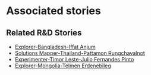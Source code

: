 # Associated stories

<!-- !!DO NOT REMOVE!! start autogenerated hyperlinks -->
## Related R&D Stories
- [Explorer\-Bangladesh\-Iffat Anjum](/stories/?doc=Explorers_BGD)
- [Solutions Mapper\-Thailand\-Pattamon Rungchavalnot](/stories/?doc=SolutionMappers_THA)
- [Experimenter-Timor Leste-Julio Fernandes Pinto](/stories/?doc=Experimenters_TLS)
- [Explorer\-Mongolia\-Telmen Erdenebileg](/stories/?doc=Explorers_MNG)
<!-- !!DO NOT REMOVE!! end autogenerated hyperlinks -->